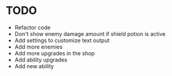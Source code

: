 # TODO
- Refactor code
- Don't show enemy damage amount if shield potion is active
- Add settings to customize text output
- Add more enemies
- Add more upgrades in the shop
- Add ability upgrades
- Add new ability